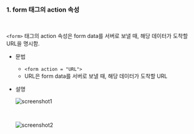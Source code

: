 
### 1. form 태그의 action 속성

<br>

  `<form>` 태그의 action 속성은 form data를 서버로 보낼 때, 해당 데이터가 도착할 URL을 명시함.
  
* 문법
  <br>
  
  - `<form action = "URL">`
  - URL은 form data를 서버로 보낼 때, 해당 데이터가 도착할 URL

* 설명
  <br>
  
  ![screenshot1](/이미지/0803-1.JPG)
  
  <br>
  
  ![screenshot2](/이미지/0803-2.JPG)
  
